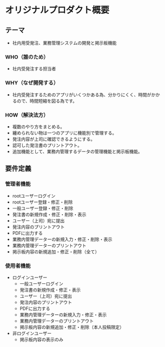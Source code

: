 # オリジナルプロダクト概要

## テーマ
- 社内用受発注、業務管理システムの開発と掲示板機能

### WHO（誰のため）
  - 社内受発注する担当者
### WHY（なぜ開発する）
  - 社内受発注するためのアプリがいくつかある為、分かりにくく、時間がかかるので、時間短縮を図る為です。
### HOW（解決法方）
  - 複数のやり方をまとめる。
  - 纏められない物は一つのアプリに機能別で管理する。
  - 発注内容が上司に確認できるようにする。
  - 認可した発注書のプリントアウト。
  - 追加機能として、業務内管理するデータの管理機能と掲示板機能。
## 要件定義
### 管理者機能
- rootユーザーログイン
- rootユーザー登録・修正・削除
- 一般ユーザー登録・修正・削除
- 発注書の新規作成・修正・削除・表示
- ユーザー（上司）宛に提出
- 発注内容のプリントアウト
- PDFに出力する
- 業務内管理データーの新規入力・修正・削除・表示
- 業務内管理データーのプリントアウト
- 掲示板内容の新規追加・修正・削除（全て）
### 使用者機能
+ ログインユーザー 
  - 一般ユーザーログイン
  - 発注書の新規作成・修正・表示
  - ユーザー（上司）宛に提出
  - 発注内容のプリントアウト
  - PDFに出力する
  - 業務内管理データーの新規入力・修正・表示
  - 業務内管理データーのプリントアウト
  - 掲示板内容の新規追加・修正・削除（本人投稿限定）
+ 非ログインユーザー
  - 掲示板内容の表示のみ
